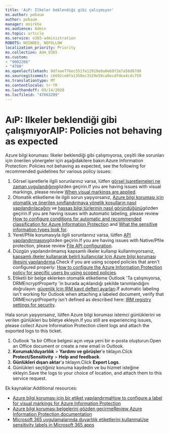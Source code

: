 ```yaml
---
title: 'AıP: Ilkeler beklendiği gibi çalışmıyor'
ms.author: pebaum
author: pebaum
manager: mnirkhe
ms.audience: Admin
ms.topic: article
ms.service: o365-administration
ROBOTS: NOINDEX, NOFOLLOW
localization_priority: Priority
ms.collection: Adm_O365
ms.custom:
- "9002266"
- "4780"
ms.openlocfilehash: 0dfaae776ec551fe12919e8a8e69f2e7a58d67d0
ms.sourcegitcommit: c6692ce0fa1358ec3529e59ca0ecdfdea4cdc759
ms.translationtype: MT
ms.contentlocale: tr-TR
ms.lasthandoff: 09/14/2020
ms.locfileid: "47663209"
---
```

# <a name="aip-policies-not-behaving-as-expected"></a><span data-ttu-id="826da-102">AıP: Ilkeler beklendiği gibi çalışmıyor</span><span class="sxs-lookup"><span data-stu-id="826da-102">AIP: Policies not behaving as expected</span></span>

<span data-ttu-id="826da-103">Azure bilgi koruması: Ilkeler beklendiği gibi çalışmıyorsa, çeşitli ilke sorunları için önerilen yönergeler için aşağıdakilere bakın:</span><span class="sxs-lookup"><span data-stu-id="826da-103">Azure Information Protection: Policies not behaving as expected, see the following for recommended guidelines for various policy issues:</span></span>

1. <span data-ttu-id="826da-104">Görsel işaretlerle ilgili sorunlarınız varsa, lütfen [görsel Işaretlemeleri ne zaman uygulandığını](https://docs.microsoft.com/azure/information-protection/configure-policy-markings#when-visual-markings-are-applied)gözden geçirin.</span><span class="sxs-lookup"><span data-stu-id="826da-104">If you are having issues with visual markings, please review [When visual markings are applied](https://docs.microsoft.com/azure/information-protection/configure-policy-markings#when-visual-markings-are-applied).</span></span>
2. <span data-ttu-id="826da-105">Otomatik etiketleme ile ilgili sorun yaşıyorsanız, [Azure bilgi koruması için otomatik ve önerilen sınıflandırmaya yönelik koşulların nasıl yapılandırılacağını](https://docs.microsoft.com/azure/information-protection/configure-policy-classification) ve [hassas bilgi türlerinin nasıl göründüğünü](https://docs.microsoft.com/microsoft-365/compliance/sensitive-information-type-entity-definitions)gözden geçirin.</span><span class="sxs-lookup"><span data-stu-id="826da-105">If you are having issues with automatic labeling, please review [How to configure conditions for automatic and recommended classification for Azure Information Protection](https://docs.microsoft.com/azure/information-protection/configure-policy-classification) and [What the sensitive information types look for](https://docs.microsoft.com/microsoft-365/compliance/sensitive-information-type-entity-definitions).</span></span>
3. <span data-ttu-id="826da-106">Yerel/Pfıle korumasıyla ilgili sorunlarınız varsa, lütfen [API yapılandırmasını](https://docs.microsoft.com/azure/information-protection/develop/file-api-configuration)gözden geçirin.</span><span class="sxs-lookup"><span data-stu-id="826da-106">If you are having issues with Native/Pfile protection, please review [File API configuration](https://docs.microsoft.com/azure/information-protection/develop/file-api-configuration).</span></span>
4. <span data-ttu-id="826da-107">Düzgün yapılandırılmamış kapsamlı ilkeler kullanıp kullanmıyorsanız, [kapsamlı ilkeler kullanarak belirli kullanıcılar Için Azure bilgi koruması ilkesini yapılandırma](https://docs.microsoft.com/azure/information-protection/configure-policy-scope).</span><span class="sxs-lookup"><span data-stu-id="826da-107">Check if you are using scoped policies that aren't configured properly: [How to configure the Azure Information Protection policy for specific users by using scoped policies](https://docs.microsoft.com/azure/information-protection/configure-policy-scope).</span></span>
5. <span data-ttu-id="826da-108">Etiketli bir belge eklerken otomatik etiketleme Outlook 'Ta çalışmıyorsa, DRMEncryptProperty 'in burada açıklandığı şekilde tanımlandığını doğrulayın: [güvenlik Için IRM kayıt defteri ayarları](https://docs.microsoft.com/deployoffice/security/protect-sensitive-messages-and-documents-by-using-irm-in-office#office-2016-irm-registry-key-options).</span><span class="sxs-lookup"><span data-stu-id="826da-108">If automatic labeling isn't working for Outlook when attaching a labeled document, verify that DRMEncryptProperty isn't defined as described here: [IRM registry settings for security](https://docs.microsoft.com/deployoffice/security/protect-sensitive-messages-and-documents-by-using-irm-in-office#office-2016-irm-registry-key-options).</span></span>

<span data-ttu-id="826da-109">Hala sorun yaşıyorsanız, lütfen Azure bilgi koruması istemci günlüklerini ve verilen günlükleri bu biletye ekleyin.</span><span class="sxs-lookup"><span data-stu-id="826da-109">If you still are experiencing issues, please collect Azure Information Protection client logs and attach the exported logs to this ticket.</span></span>

1. <span data-ttu-id="826da-110">Outlook 'ta bir Office belgesi açın veya yeni bir e-posta oluşturun.</span><span class="sxs-lookup"><span data-stu-id="826da-110">Open an Office document or create a new email in Outlook.</span></span>
2. <span data-ttu-id="826da-111">**Korumak/duyarlılık**  >  **Yardımı ve görüşler**'e tıklayın.</span><span class="sxs-lookup"><span data-stu-id="826da-111">Click **Protect/Sensitivity** > **Help and feedback**.</span></span>
3. <span data-ttu-id="826da-112">**Günlükleri dışarı aktar**'a tıklayın.</span><span class="sxs-lookup"><span data-stu-id="826da-112">Click **Export Logs**.</span></span>
4. <span data-ttu-id="826da-113">Günlükleri seçtiğiniz konuma kaydedin ve bu hizmet isteğine ekleyin.</span><span class="sxs-lookup"><span data-stu-id="826da-113">Save the logs to your choice of location, and attach them to this service request.</span></span>

<span data-ttu-id="826da-114">Ek kaynaklar:</span><span class="sxs-lookup"><span data-stu-id="826da-114">Additional resources:</span></span>

- [<span data-ttu-id="826da-115">Azure bilgi koruması için bir etiket yapılandırma</span><span class="sxs-lookup"><span data-stu-id="826da-115">How to configure a label for visual markings for Azure Information Protection</span></span>](https://docs.microsoft.com/azure/information-protection/configure-policy-markings)
- [<span data-ttu-id="826da-116">Azure bilgi koruması belgelerini gözden geçirme</span><span class="sxs-lookup"><span data-stu-id="826da-116">Review Azure Information Protection documentation</span></span>](https://docs.microsoft.com/azure/information-protection/what-is-information-protection)
- [<span data-ttu-id="826da-117">Microsoft 365 uygulamalarında duyarlılık etiketlerini kullanma</span><span class="sxs-lookup"><span data-stu-id="826da-117">Use sensitivity labels in Microsoft 365 apps</span></span>](https://docs.microsoft.com/microsoft-365/compliance/sensitivity-labels-office-apps)


